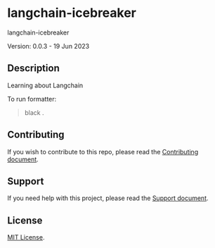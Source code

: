 # langchain-icebreaker

langchain-icebreaker

Version: 0.0.3 - 19 Jun 2023

## Description

Learning about Langchain

To run formatter:  
> black .

## Contributing

If you wish to contribute to this repo, please read the [Contributing document](.github/CONTRIBUTING.md).

## Support

If you need help with this project, please read the [Support document](.github/SUPPORT.md).

## License

[MIT License](LICENSE).
